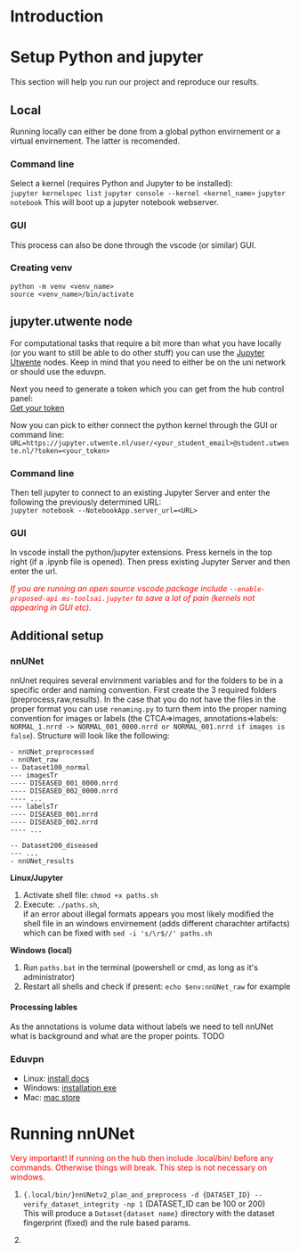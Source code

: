 # Introduction
# Setup Python and jupyter 
This section will help you run our project and reproduce our results.

## Local
Running locally can either be done from a global python envirnement or a virtual envirnement. The latter is recomended. 

### Command line
Select a kernel (requires Python and Jupyter to be installed): <br>
```jupyter kernelspec list```
```jupyter console --kernel <kernel_name>```
```jupyter notebook```
This will boot up a jupyter notebook webserver.
### GUI
This process can also be done through the vscode (or similar) GUI. 

### Creating venv
```python -m venv <venv_name>``` <br>
```source <venv_name>/bin/activate```

## jupyter.utwente node
For computational tasks that require a bit more than what you have locally (or you want to still be able to do other stuff) you can use the <a href="https://jupyter.utwente.nl/">Jupyter Utwente</a> nodes. Keep in mind that you need to either be on the uni network or should use the eduvpn. 

Next you need to generate a token which you can get from the hub control panel:<br>
<a href="https://jupyter.utwente.nl/hub/token">Get your token</a> 

Now you can pick to either connect the python kernel through the GUI or command line:
```URL=https://jupyter.utwente.nl/user/<your_student_email>@student.utwente.nl/?token=<your_token>```

### Command line
Then tell jupyter to connect to an existing Jupyter Server and enter the following the previously determined URL:<br>
```jupyter notebook --NotebookApp.server_url=<URL>```

### GUI
In vscode install the python/jupyter extensions. Press kernels in the top right (if a .ipynb file is opened). Then press existing Jupyter Server and then enter the url. 

<i style="color: red">If you are running an open source vscode package include ```--enable-proposed-api ms-toolsai.jupyter``` to save a lot of pain (kernels not appearing in GUI etc).</i>

## Additional setup
### nnUNet
nnUnet requires several envirnment variables and for the folders to be in a specific order and naming convention.
First create the 3 required folders (preprocess,raw,results). In the case that you do not have the files in the proper format you can use ```renaming.py``` to turn them into the proper naming convention for images or labels (the CTCA=>images, annotations=>labels: ```NORMAL_1.nrrd -> NORMAL_001_0000.nrrd or NORMAL_001.nrrd if images is false```). Structure will look like the following:

```
- nnUNet_preprocessed
- nnUNet_raw
-- Dataset100_normal
--- imagesTr
---- DISEASED_001_0000.nrrd
---- DISEASED_002_0000.nrrd
---- ...
--- labelsTr
---- DISEASED_001.nrrd
---- DISEASED_002.nrrd
---- ...

-- Dataset200_diseased
--- ...
- nnUNet_results
```

**Linux/Jupyter**
1. Activate shell file: ```chmod +x paths.sh```
2. Execute: ```./paths.sh```,<br> if an error about illegal formats appears you most likely modified the shell file in an windows envirnement (adds different charachter artifacts) which can be fixed with ```sed -i 's/\r$//' paths.sh```

**Windows (local)**
1. Run ```paths.bat``` in the terminal (powershell or cmd, as long as it's administrator)
2. Restart all shells and check if present: ```echo $env:nnUNet_raw``` for example 

#### Processing lables
As the annotations is volume data without labels we need to tell nnUNet what is background and what are the proper points. TODO

### Eduvpn
- Linux: [install docs](https://docs.eduvpn.org/client/linux/installation.html)
- Windows: [installation exe](https://app.eduvpn.org/windows/eduVPNClient_latest.exe)
- Mac: [mac store](https://apps.apple.com/app/eduvpn-client/id1317704208)

# Running nnUNet
<bold style="color:red">Very important! If running on the hub then include .local/bin/ before any commands. Otherwise things will break. This step is not necessary on windows.</bold>

1. ```{.local/bin/}nnUNetv2_plan_and_preprocess -d {DATASET_ID} --verify_dataset_integrity -np 1``` (DATASET_ID can be 100 or 200) <br>
This will produce a ```Dataset{dataset name}``` directory with the dataset fingerprint (fixed) and the rule based params. 
2. ``````


